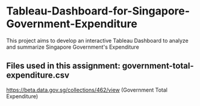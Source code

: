 # Tableau-Dashboard-for-Singapore-Government-Expenditure
This project aims to develop an interactive Tableau Dashboard to analyze and summarize Singapore Government's Expenditure

## Files used in this assignment: government-total-expenditure.csv
https://beta.data.gov.sg/collections/462/view
(Government Total Expenditure)



